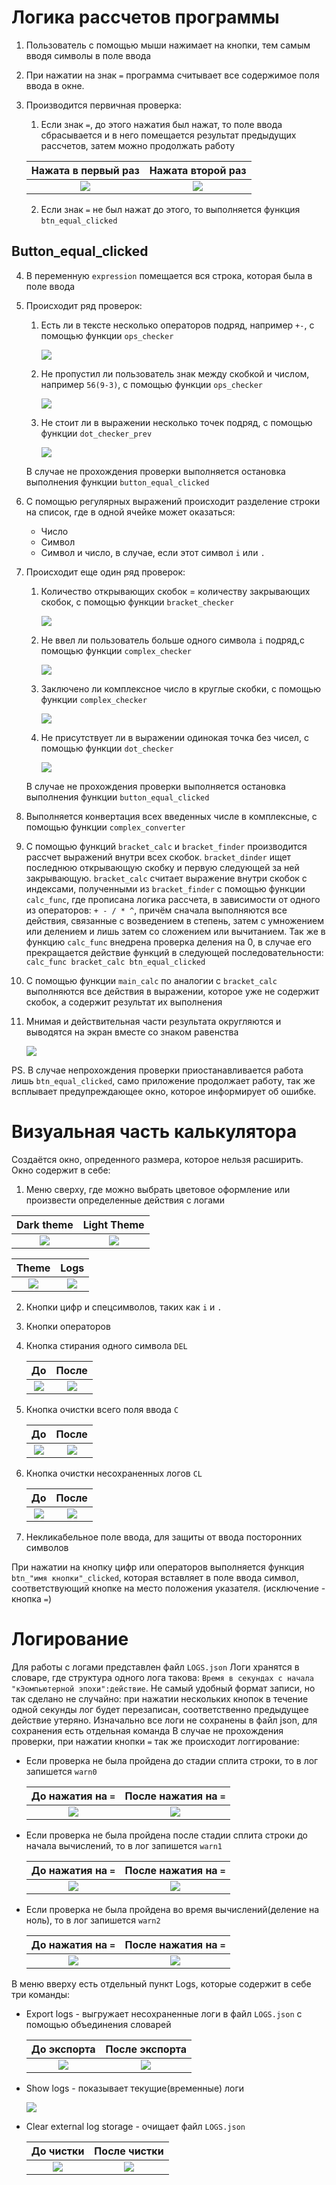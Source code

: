 # Логика рассчетов программы

1. Пользователь с помощью мыши нажимает на кнопки, тем самым вводя символы в поле ввода

2. При нажатии на знак `=` программа считывает все содержимое поля ввода в окне.

3. Производится первичная проверка: 

    1. Если знак `=`, до этого нажатия был нажат, то поле ввода сбрасывается и в него помещается результат предыдущих рассчетов, затем можно продолжать работу

    |Нажата в первый раз|Нажата второй раз|
    |:-------------------:|:-----------------:|
    |![](Screenshot/Equal1.jpg)|![](Screenshot/Equal2.jpg)|

    2. Если знак `=` не был нажат до этого, то выполняется функция `btn_equal_clicked`
## Button_equal_clicked

4. В переменную `expression` помещается вся строка, которая была в поле ввода

5. Происходит ряд проверок: 
    1. Есть ли в тексте несколько операторов подряд, например `+-`, с помощью функции `ops_checker`

        ![](Screenshot/Ops_Checker1.jpg)

    2. Не пропустил ли пользователь знак между скобкой и числом, например `56(9-3)`, с помощью функции `ops_checker`

        ![](Screenshot/Ops_Checker2.jpg)

    3. Не стоит ли в выражении несколько точек подряд, с помощью функции `dot_checker_prev`

        ![](Screenshot/Dot_checker_prev.jpg)

    В случае не прохождения проверки выполняется остановка выполнения функции `button_equal_clicked`

6. С помощью регулярных выражений происходит разделение строки на список, где в одной ячейке может оказаться:
    * Число
    * Символ
    * Символ и число, в случае, если этот символ `i` или `.`

7. Происходит еще один ряд проверок:
    
    1. Количество открывающих скобок = количеству закрывающих скобок, с помощью функции `bracket_checker`

        ![](Screenshot/Bracket_checker.jpg)

    2. Не ввел ли пользователь больше одного символа `i` подряд,с помощью функции `complex_checker`

        ![](Screenshot/Complex_checker1.jpg)

    3. Заключено ли комплексное число в круглые скобки, с помощью функции `complex_checker`

        ![](Screenshot/Complex_checker2.jpg)

    4. Не присутствует ли в выражении одинокая точка без чисел, с помощью функции `dot_checker`

        ![](Screenshot/Dot_checker.jpg)

    В случае не прохождения проверки выполняется остановка выполнения функции `button_equal_clicked`

8. Выполняется конвертация всех введенных числе в комплексные, с помощью функции `complex_converter`

9. C помощью функций `bracket_calc` и `bracket_finder` производится рассчет выражений внутри всех скобок. `bracket_dinder` ищет последнюю открывающую скобку и первую следующей за ней закрывающую. `bracket_calc` считает выражение внутри скобок с индексами, полученными из `bracket_finder` с помощью функции `calc_func`, где прописана логика рассчета, в зависимости от одного из операторов: `+ - / * ^`, причём сначала выполняются все действия, связанные с возведением в степень, затем с умножением или делением и лишь затем со сложением или вычитанием. Так же в функцию `calc_func` внедрена проверка деления на 0, в случае его прекращается действие функций в следующей последовательности: `calc_func bracket_calc btn_equal_clicked`

10. С помощью функции `main_calc` по аналогии с `bracket_calc` выполняются все действия в выражении, которое уже не содержит скобок, а содержит результат их выполнения

11. Мнимая и действительная части результата округляются и выводятся на экран вместе со знаком равенства

    ![](Screenshot/Equal1.jpg)

PS. В случае непрохождения проверки приостанавливается работа лишь `btn_equal_clicked`, само приложение продолжает работу, так же всплывает предупреждающее окно, которое информирует об ошибке.



# Визуальная часть калькулятора

Создаётся окно, опреденного размера, которое нельзя расширить. Окно содержит в себе:
1. Меню сверху, где можно выбрать цветовое оформление или произвести определенные действия с логами

|Dark theme|Light Theme|
|:---:|:---:|
|![](Screenshot/Calc_Dark.jpg)|![](Screenshot/Calc_White.jpg)

|Theme|Logs|
|:---:|:---:|
|![](Screenshot/Calc_Theme.jpg)|![](Screenshot/Calc_Logs.jpg)

2. Кнопки цифр и спецсимволов, таких как `i` и `.`
3. Кнопки операторов
4. Кнопка стирания одного символа `DEL`

    |До|После|
    |:---:|:---:|
    |![](Screenshot/Calc_Start.jpg)|![](Screenshot/Calc_DEL.jpg)

5. Кнопка очистки всего поля ввода `C`

    |До|После|
    |:---:|:---:|
    |![](Screenshot/Calc_Start.jpg)|![](Screenshot/Calc_Clear.jpg)

6. Кнопка очистки несохраненных логов `CL`

    |До|После|
    |:---:|:---:|
    |![](Screenshot/Logs_start.jpg)|![](Screenshot/Logs_end.jpg)

7. Некликабельное поле ввода, для защиты от ввода посторонних символов

При нажатии на кнопку цифр или операторов выполняется функция `btn_"имя кнопки"_clicked`, которая вставляет в поле ввода символ, соответствующий кнопке на место положения указателя. (исключение - кнопка `=`)

# Логирование

Для работы с логами представлен файл `LOGS.json`
Логи хранятся в словаре, где структура одного лога такова: `Время в секундах с начала "кЭомпьютерной эпохи":действие`. Не самый удобный формат записи, но так сделано не случайно: при нажатии нескольких кнопок в течение одной секунды лог будет перезаписан, соответственно предыдущее действие утеряно. Изначально все логи не сохранены в файл json, для сохранения есть отдельная команда
В случае не прохождения проверки, при нажатии кнопки `=` так же происходит логгирование:

* Если проверка не была пройдена до стадии сплита строки, то в лог запишется `warn0`

    |До нажатия на `=`|После нажатия на `=`|
    |:---:|:---:|
    |![](Screenshot/warn0.jpg)|![](Screenshot/warn0_end.jpg)
    
* Если проверка не была пройдена после стадии сплита строки до начала вычислений, то в лог запишется `warn1`

    |До нажатия на `=`|После нажатия на `=`|
    |:---:|:---:|
    |![](Screenshot/warn1.jpg)|![](Screenshot/warn1_end.jpg)
    
* Если проверка не была пройдена во время вычислений(деление на ноль), то в лог запишется `warn2`

    |До нажатия на `=`|После нажатия на `=`|
    |:---:|:---:|
    |![](Screenshot/warn2.jpg)|![](Screenshot/warn2_end.jpg)

В меню вверху есть отдельный пункт Logs, которые содержит в себе три команды:

* Export logs - выгружает несохраненные логи в файл `LOGS.json` с помощью объединения словарей

    |До экспорта|После экспорта|
    |:---:|:---:|
    |![](Screenshot/Logs_json_start.jpg)|![](Screenshot/logs_json_end.jpg)|

* Show logs - показывает текущие(временные) логи

    ![](Screenshot/Logs_start.jpg)

* Clear external log storage - очищает файл `LOGS.json`

    |До чистки|После чистки|
    |:---:|:---:|
    |![](Screenshot/logs_json_end.jpg)|![](Screenshot/log_external_end.jpg)|




